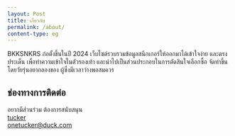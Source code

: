 ```yaml
---
layout: Post
title: เกี่ยวกับ
permalink: /about/
content-type: eg
---
```


BKKSNKRS ก่อตั้งขึ้นในปี 2024 เว็บไซต์รวบรวมข้อมูลสนีกเกอร์ให้ออกมาได้เข้าใจง่าย และตรงประเด็น เพื่อทำความเข้าใจในตัวรองเท้า และนำไปเป็นส่วนประกอบในการตัดสินใจเลือกซื้อ จัดทำขึ้นโดยวัยรุ่นอยากลองของ ผู้ซึ่งมีเวลาว่างพอสมควร


## ช่องทางการติดต่อ

อยากมีส่วนร่วม ต้องการสนับสนุน  
<i class="fa-brands fa-discord"></i> [tucker](http://discordapp.com/users/311134669951205376)  
<i class="fa-solid fa-envelope"></i> <onetucker@duck.com>